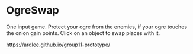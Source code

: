 # OgreSwap

One input game. Protect your ogre from the enemies, if your ogre touches the onion gain points. Click on an object to swap places with it.


https://ardlee.github.io/group11-prototype/
